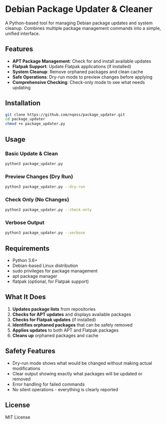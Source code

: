 # Debian Package Updater & Cleaner

A Python-based tool for managing Debian package updates and system cleanup. Combines multiple package management commands into a simple, unified interface.

## Features

- **APT Package Management**: Check for and install available updates
- **Flatpak Support**: Update Flatpak applications (if installed)
- **System Cleanup**: Remove orphaned packages and clean cache
- **Safe Operations**: Dry-run mode to preview changes before applying
- **Comprehensive Checking**: Check-only mode to see what needs updating

## Installation

```bash
git clone https://github.com/nqoss/package_updater.git
cd package_updater
chmod +x package_updater.py
```

## Usage

### Basic Update & Clean
```bash
python3 package_updater.py
```

### Preview Changes (Dry Run)
```bash
python3 package_updater.py --dry-run
```

### Check Only (No Changes)
```bash
python3 package_updater.py --check-only
```

### Verbose Output
```bash
python3 package_updater.py --verbose
```

## Requirements

- Python 3.6+
- Debian-based Linux distribution
- sudo privileges for package management
- apt package manager
- flatpak (optional, for Flatpak support)

## What It Does

1. **Updates package lists** from repositories
2. **Checks for APT updates** and displays available packages
3. **Checks for Flatpak updates** (if installed)
4. **Identifies orphaned packages** that can be safely removed
5. **Applies updates** to both APT and Flatpak packages
6. **Cleans up** orphaned packages and cache

## Safety Features

- Dry-run mode shows what would be changed without making actual modifications
- Clear output showing exactly what packages will be updated or removed
- Error handling for failed commands
- No silent operations - everything is clearly reported

## License

MIT License
